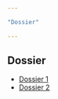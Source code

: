 ```yaml
---

"Dossier"

---
```


## Dossier

- [Dossier 1](dossier/dossier1.md)
- [Dossier 2](dossier/dossier2.md)
